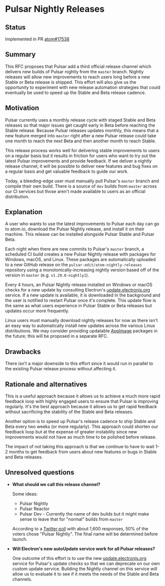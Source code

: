 # Pulsar Nightly Releases

## Status

Implemented in PR [atom#17538](https://github.com/atom/atom/pull/17538)

## Summary

This RFC proposes that Pulsar add a third official release channel which delivers new builds of Pulsar nightly from the `master` branch.  Nightly releases will allow new improvements to reach users long before a new Stable or Beta release is shipped.  This effort will also give us the opportunity to experiment with new release automation strategies that could eventually be used to speed up the Stable and Beta release cadence.

## Motivation

Pulsar currently uses a monthly release cycle with staged Stable and Beta releases so that major issues get caught early in Beta before reaching the Stable release.  Because Pulsar releases updates monthly, this means that a new feature merged into `master` right after a new Pulsar release could take one month to reach the next Beta and then another month to reach Stable.

This release process works well for delivering stable improvements to users on a regular basis but it results in friction for users who want to try out the latest Pulsar improvements and provide feedback.  If we deliver a nightly release channel, it will be possible to deliver new features and bug fixes on a regular basis and get valuable feedback to guide our work.

Today, a bleeding-edge user must manually pull Pulsar's `master` branch and compile their own build.  There is a source of `dev` builds from `master` across our CI services but those aren't made available to users as an official distribution.

## Explanation

A user who wants to use the latest improvements to Pulsar each day can go to atom.io, download the Pulsar Nightly release, and install it on their machine.  This release can be installed alongside Pulsar Stable and Pulsar Beta.

Each night when there are new commits to Pulsar's `master` branch, a scheduled CI build creates a new Pulsar Nightly release with packages for Windows, macOS, and Linux.  These packages are automatically uploaded to a new GitHub release on the `pulsar-edit/atom-nightly-releases` repository using a monotonically-increasing nightly version based off of the version in `master` (e.g. `v1.29.0-nightly1`).

Every 4 hours, an Pulsar Nightly release installed on Windows or macOS checks for a new update by consulting Electron's [update.electronjs.org](update-electron) service.  If a new update is available, it is downloaded in the background and the user is notified to restart Pulsar once it's complete.  This update flow is the same as what users experience in Pulsar Stable or Beta releases but updates occur more frequently.

Linux users must manually download nightly releases for now as there isn't an easy way to automatically install new updates across the various Linux distributions.  We may consider providing updatable [AppImage](http://appimage.org/) packages in the future; this will be proposed in a separate RFC.

## Drawbacks

There isn't a major downside to this effort since it would run in parallel to the existing Pulsar release process without affecting it.

## Rationale and alternatives

This is a useful approach because it allows us to achieve a much more rapid feedback loop with highly engaged users to ensure that Pulsar is improving regularly.  It's the best approach because it allows us to get rapid feedback without sacrificing the stability of the Stable and Beta releases.

Another option is to speed up Pulsar's release cadence to ship Stable and Beta every two weeks (or more regularly).  This approach could shorten our feedback loop but at the expense of greater instability since new improvements would not have as much time to be polished before release.

The impact of not taking this approach is that we continue to have to wait 1-2 months to get feedback from users about new features or bugs in Stable and Beta releases.

## Unresolved questions

- **What should we call this release channel?**

  Some ideas:

  - Pulsar Nightly
  - Pulsar Reactor
  - Pulsar Dev - Currently the name of dev builds but it might make sense to leave that for "normal" builds from `master`

  According to a [Twitter poll](https://twitter.com/daviwil/status/1006545552987701248) with about 1,600 responses, 50% of the voters chose "Pulsar Nightly".  The final name will be determined before launch.

- **Will Electron's new autoUpdate service work for all Pulsar releases?**

  One outcome of this effort is to use the new [update.electronjs.org](update-electron) service for Pulsar's update checks so that we can deprecate on our own custom update service.  Building the Nightly channel on this service will allow us to evaluate it to see if it meets the needs of the Stable and Beta channels.

[update-electron]: https://github.com/electron/update.electronjs.org
